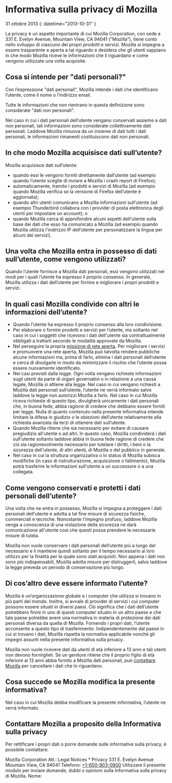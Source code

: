 # Informativa sulla privacy di Mozilla

31 ottobre 2013
{: datetime="2013-10-31" }

La privacy è un aspetto importante di cui Mozilla Corporation, con sede a 331 E. Evelyn Avenue, Mountain View, CA 94041 (“Mozilla”), tiene conto nello sviluppo di ciascuno dei propri prodotti e servizi. Mozilla si impegna a essere trasparente e aperta a tal riguardo e desidera che gli utenti sappiano in che modo Mozilla riceve le informazioni che li riguardano e come vengono utilizzate una volta acquisite.

## Cosa si intende per "dati personali?"

Con l’espressione "dati personali", Mozilla intende i dati che identificano l’utente, come il nome o l’indirizzo email.

Tutte le informazioni che non rientrano in questa definizione sono considerate "dati non personali".

Nel caso in cui i dati personali dell’utente vengano conservati assieme a dati non personali, tali informazioni sono considerate collettivamente dati personali. Laddove Mozilla rimuova da un insieme di dati tutti i dati personali, le informazioni rimanenti costituiscono dati non personali.

## In che modo Mozilla acquisisce dati sull’utente?

Mozilla acquisisce dati sull’utente:

* quando essi le vengono forniti direttamente dall’utente (ad esempio quando l’utente sceglie di inviare a Mozilla i crash report di Firefox);
* automaticamente, tramite i prodotti e servizi di Mozilla (ad esempio quando Mozilla verifica se la versione di Firefox dell’utente è aggiornata);
* quando altri utenti comunicano a Mozilla informazioni sull’utente (ad esempio Thunderbird collabora con i provider di posta elettronica degli utenti per impostare un account); o
* quando Mozilla cerca di approfondire alcuni aspetti dell'utente sulla base dei dati che esso ha comunicato a Mozilla (ad esempio quando Mozilla utilizza l'indirizzo IP dell’utente per personalizzare la lingua per alcuni dei servizi).

## Una volta che Mozilla entra in possesso di dati sull’utente, come vengono utilizzati?

Quando l’utente fornisce a Mozilla dati personali, essi vengono utilizzati nei modi per i quali l’utente ha espresso il proprio consenso. In generale, Mozilla utilizza i dati dell’utente per fornire e migliorare i propri prodotti e servizi.

## In quali casi Mozilla condivide con altri le informazioni dell’utente?

* Quando l’utente ha espresso il proprio consenso alla loro condivisione.
* Per elaborare o fornire prodotti e servizi per l’utente, ma soltanto nel caso in cui i soggetti che ricevono i dati dell'utente sia contrattualmente obbligati a trattarli secondo le modalità approvate da Mozilla.
* Nel perseguire la propria [missione di rete aperta](https://www.mozilla.org/about/manifesto.html). Per migliorare i servizi e promuovere una rete aperta, Mozilla può talvolta rendere pubbliche alcune informazioni ma, prima di farlo, elimina i dati personali dell’utente e cerca di divulgarle in modo da minimizzare il rischio che l’utente possa essere nuovamente identificato.
* Nei casi previsti dalla legge. Ogni volta vengano richieste informazioni sugli utenti da parte di organi governativi o in  relazione a una causa legale, Mozilla si attiene alla legge. Nel caso in cui vengano richiesti a Mozilla dati personali sull’utente, l’utente ne verrà informato salvo laddove la legge non autorizzi Mozilla a farlo. Nel caso in cui Mozilla riceva richieste di questo tipo, divulgherà unicamente i dati personali che, in buona fede, abbia ragione di credere che debbano essere forniti per legge. Nulla di quanto contenuto nella presente informativa intende limitare la difesa in giudizio o le obiezioni dell’utente relativamente alla richiesta avanzata da terzi di ottenere dati sull’utente.
* Quando Mozilla ritiene che sia necessario per evitare di causare pregiudizio all'utente o ad altri. In questo caso, Mozilla condividerà i dati sull'utente soltanto laddove abbia in buona fede ragione di credere che ciò sia ragionevolmente necessario per tutelare i diritti, i beni o la sicurezza dell'utente, di altri utenti, di Mozilla o del pubblico in generale.
* Nel caso in cui la struttura organizzativa o lo status di Mozilla subisca modifiche (in caso di ristrutturazione, acquisizione o fallimento), Mozilla potrà trasferire le informazioni sull'utente a un successore o a una collegata.

## Come vengono conservati e protetti i dati personali dell’utente?

Una volta che ne entra in possesso, Mozilla si impegna a proteggere i dati personali dell'utente e adotta a tal fine misure di sicurezza fisiche, commerciali e tecniche. Nonostante l'impegno profuso, laddove Mozilla venga a conoscenza di una violazione della sicurezza ne darà comunicazione all'utente così che questi possa prendere le necessarie misure di tutela.

Mozilla non vuole conservare i dati personali dell’utente più a lungo del necessario e li mantiene quindi soltanto per il tempo necessario al loro utilizzo per la finalità per la quale sono stati acquisiti. Non appena i dati non sono più indispensabili, Mozilla adotta misure per distruggerli, salvo laddove la legge preveda un periodo di conservazione più lungo.

## Di cos’altro deve essere informato l’utente?

Mozilla è un’organizzazione globale e i computer che utilizza si trovano in più parti del mondo. Inoltre, si avvale di provider di servizi i cui computer possono essere situati in diversi paesi. Ciò significa che i dati dell’utente potrebbero finire in uno di questi computer situato in un altro paese e che tale paese potrebbe avere una normativa in materia di protezione dei dati personali diversa da quella di Mozilla. Fornendo i propri dati, l’utente acconsente a questo tipo di trasferimento. Indipendentemente dal paese in cui si trovano i dati, Mozilla rispetta la normativa applicabile nonché gli impegni assunti nella presente informativa sulla privacy.

Mozilla non vuole ricevere dati da utenti di età inferiore a 13 anni e tali utenti non devono fornirglieli. Se un genitore ritiene che il proprio figlio di età inferiore ai 13 anni abbia fornito a Mozilla dati personali, può [contattare Mozilla](https://www.mozilla.org/privacy/policies/firefox-os/#top) per cancellare i dati che lo riguardano.

## Cosa succede se Mozilla modifica la presente informativa?

Nel caso in cui Mozilla debba modificare la presente informativa, l’utente ne verrà informato.

## Contattare Mozilla a proposito della Informativa sulla privacy

Per rettificare i propri dati o porre domande sulle informative sulla privacy, è possibile contattare:

Mozilla Corporation
Att.: Legal Notices * Privacy
331 E. Evelyn Avenue
Mountain View, CA 94041
Telefono: [+1-650-903-0800](tel:+1-650-903-0800)
Utilizzare il presente modulo per inviare domande, dubbi o opinioni sulla
Informativa sulla privacy di Mozilla.
Nome:
